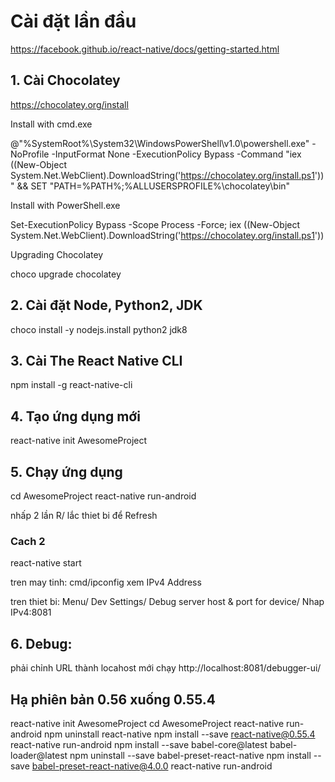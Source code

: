 # Cài đặt lần đầu

https://facebook.github.io/react-native/docs/getting-started.html

## 1. Cài Chocolatey

https://chocolatey.org/install

Install with cmd.exe

@"%SystemRoot%\System32\WindowsPowerShell\v1.0\powershell.exe" -NoProfile -InputFormat None -ExecutionPolicy Bypass -Command "iex ((New-Object System.Net.WebClient).DownloadString('https://chocolatey.org/install.ps1'))" && SET "PATH=%PATH%;%ALLUSERSPROFILE%\chocolatey\bin"

Install with PowerShell.exe

Set-ExecutionPolicy Bypass -Scope Process -Force; iex ((New-Object System.Net.WebClient).DownloadString('https://chocolatey.org/install.ps1'))

Upgrading Chocolatey

choco upgrade chocolatey

## 2. Cài đặt Node, Python2, JDK

choco install -y nodejs.install python2 jdk8

## 3. Cài The React Native CLI

npm install -g react-native-cli

## 4. Tạo ứng dụng mới

react-native init AwesomeProject

## 5. Chạy ứng dụng

cd AwesomeProject
react-native run-android

nhấp 2 lần R/ lắc thiet bi để Refresh

### Cach 2

react-native start

tren may tinh: 
cmd/ipconfig
xem IPv4 Address

tren thiet bi:
Menu/ Dev Settings/ Debug server host & port for device/ 
Nhap IPv4:8081

## 6. Debug:

phải chỉnh URL thành locahost mới chạy
http://localhost:8081/debugger-ui/

## Hạ phiên bản 0.56 xuống 0.55.4

react-native init AwesomeProject
cd AwesomeProject
react-native run-android
npm uninstall react-native
npm install --save react-native@0.55.4
react-native run-android
npm install --save babel-core@latest babel-loader@latest
npm uninstall --save babel-preset-react-native
npm install --save babel-preset-react-native@4.0.0
react-native run-android